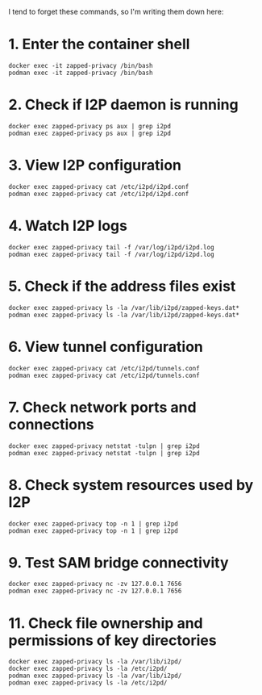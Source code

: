 I tend to forget these commands, so I'm writing them down here:

# 1. Enter the container shell
```
docker exec -it zapped-privacy /bin/bash
podman exec -it zapped-privacy /bin/bash
```

# 2. Check if I2P daemon is running
```
docker exec zapped-privacy ps aux | grep i2pd
podman exec zapped-privacy ps aux | grep i2pd
```

# 3. View I2P configuration
```
docker exec zapped-privacy cat /etc/i2pd/i2pd.conf
podman exec zapped-privacy cat /etc/i2pd/i2pd.conf
```

# 4. Watch I2P logs
```
docker exec zapped-privacy tail -f /var/log/i2pd/i2pd.log
podman exec zapped-privacy tail -f /var/log/i2pd/i2pd.log
```

# 5. Check if the address files exist
```
docker exec zapped-privacy ls -la /var/lib/i2pd/zapped-keys.dat*
podman exec zapped-privacy ls -la /var/lib/i2pd/zapped-keys.dat*
```

# 6. View tunnel configuration
```
docker exec zapped-privacy cat /etc/i2pd/tunnels.conf
podman exec zapped-privacy cat /etc/i2pd/tunnels.conf
```

# 7. Check network ports and connections
```
docker exec zapped-privacy netstat -tulpn | grep i2pd
podman exec zapped-privacy netstat -tulpn | grep i2pd
```

# 8. Check system resources used by I2P
```
docker exec zapped-privacy top -n 1 | grep i2pd
podman exec zapped-privacy top -n 1 | grep i2pd
```

# 9. Test SAM bridge connectivity
```
docker exec zapped-privacy nc -zv 127.0.0.1 7656
podman exec zapped-privacy nc -zv 127.0.0.1 7656
```

# 11. Check file ownership and permissions of key directories
```
docker exec zapped-privacy ls -la /var/lib/i2pd/
docker exec zapped-privacy ls -la /etc/i2pd/
podman exec zapped-privacy ls -la /var/lib/i2pd/
podman exec zapped-privacy ls -la /etc/i2pd/
```

